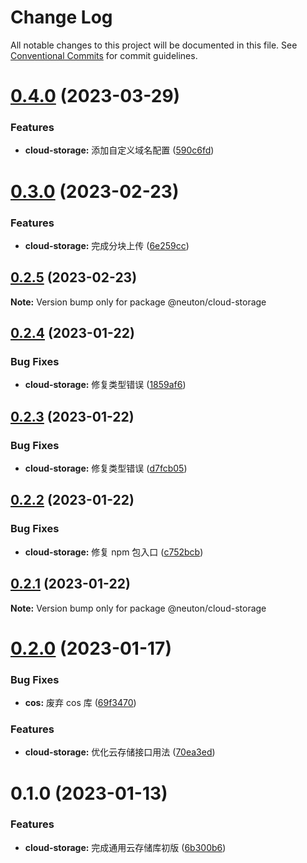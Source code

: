 # Change Log

All notable changes to this project will be documented in this file.
See [Conventional Commits](https://conventionalcommits.org) for commit guidelines.

# [0.4.0](https://gitee.com/ningdongyiliao/neuton-toolkit/compare/@neuton/cloud-storage@0.3.0...@neuton/cloud-storage@0.4.0) (2023-03-29)

### Features

- **cloud-storage:** 添加自定义域名配置 ([590c6fd](https://gitee.com/ningdongyiliao/neuton-toolkit/commits/590c6fd539cad0b01748dc76f47ca35c5396eb7d))

# [0.3.0](https://gitee.com/ningdongyiliao/neuton-toolkit/compare/@neuton/cloud-storage@0.2.5...@neuton/cloud-storage@0.3.0) (2023-02-23)

### Features

- **cloud-storage:** 完成分块上传 ([6e259cc](https://gitee.com/ningdongyiliao/neuton-toolkit/commits/6e259cc365a143d83cea81b0a5c9eca242875515))

## [0.2.5](https://gitee.com/ningdongyiliao/neuton-toolkit/compare/@neuton/cloud-storage@0.2.4...@neuton/cloud-storage@0.2.5) (2023-02-23)

**Note:** Version bump only for package @neuton/cloud-storage

## [0.2.4](https://gitee.com/ningdongyiliao/neuton-toolkit/compare/@neuton/cloud-storage@0.2.3...@neuton/cloud-storage@0.2.4) (2023-01-22)

### Bug Fixes

- **cloud-storage:** 修复类型错误 ([1859af6](https://gitee.com/ningdongyiliao/neuton-toolkit/commits/1859af62a967842b22fc45ba83564190b3a81dc9))

## [0.2.3](https://gitee.com/ningdongyiliao/neuton-toolkit/compare/@neuton/cloud-storage@0.2.2...@neuton/cloud-storage@0.2.3) (2023-01-22)

### Bug Fixes

- **cloud-storage:** 修复类型错误 ([d7fcb05](https://gitee.com/ningdongyiliao/neuton-toolkit/commits/d7fcb055fd287e7371c59c6d3f95c38e2de5f479))

## [0.2.2](https://gitee.com/ningdongyiliao/neuton-toolkit/compare/@neuton/cloud-storage@0.2.1...@neuton/cloud-storage@0.2.2) (2023-01-22)

### Bug Fixes

- **cloud-storage:** 修复 npm 包入口 ([c752bcb](https://gitee.com/ningdongyiliao/neuton-toolkit/commits/c752bcb710b7d39e6b519cef608eae7c5934833b))

## [0.2.1](https://gitee.com/ningdongyiliao/neuton-toolkit/compare/@neuton/cloud-storage@0.2.0...@neuton/cloud-storage@0.2.1) (2023-01-22)

**Note:** Version bump only for package @neuton/cloud-storage

# [0.2.0](https://gitee.com/ningdongyiliao/neuton-toolkit/compare/@neuton/cloud-storage@0.1.0...@neuton/cloud-storage@0.2.0) (2023-01-17)

### Bug Fixes

- **cos:** 废弃 cos 库 ([69f3470](https://gitee.com/ningdongyiliao/neuton-toolkit/commits/69f3470ee8e7a7123638bc899df2fdb6885ce75d))

### Features

- **cloud-storage:** 优化云存储接口用法 ([70ea3ed](https://gitee.com/ningdongyiliao/neuton-toolkit/commits/70ea3ed05b22c51c5d11cd53093d0b88ae216b19))

# 0.1.0 (2023-01-13)

### Features

- **cloud-storage:** 完成通用云存储库初版 ([6b300b6](https://gitee.com/ningdongyiliao/neuton-toolkit/commits/6b300b686994c27d81f7039eab2282086cf5988a))
